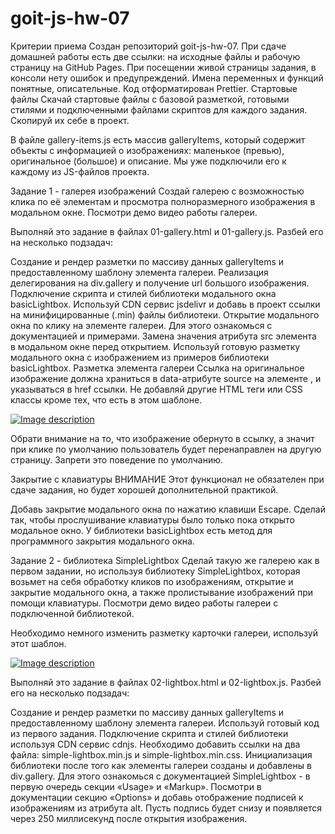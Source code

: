# goit-js-hw-07

Критерии приема
Создан репозиторий goit-js-hw-07.
При сдаче домашней работы есть две ссылки: на исходные файлы и рабочую страницу на GitHub Pages.
При посещении живой страницы задания, в консоли нету ошибок и предупреждений.
Имена переменных и функций понятные, описательные.
Код отформатирован Prettier.
Стартовые файлы
Скачай стартовые файлы с базовой разметкой, готовыми стилями и подключенными файлами скриптов для каждого задания. Скопируй их себе в проект.

В файле gallery-items.js есть массив galleryItems, который содержит объекты с информацией о изображениях: маленькое (превью), оригинальное (большое) и описание. Мы уже подключили его к каждому из JS-файлов проекта.

Задание 1 - галерея изображений
Создай галерею с возможностью клика по её элементам и просмотра полноразмерного изображения в модальном окне. Посмотри демо видео работы галереи.

Выполняй это задание в файлах 01-gallery.html и 01-gallery.js. Разбей его на несколько подзадач:

Создание и рендер разметки по массиву данных galleryItems и предоставленному шаблону элемента галереи.
Реализация делегирования на div.gallery и получение url большого изображения.
Подключение скрипта и стилей библиотеки модального окна basicLightbox. Используй CDN сервис jsdelivr и добавь в проект ссылки на минифицированные (.min) файлы библиотеки.
Открытие модального окна по клику на элементе галереи. Для этого ознакомься с документацией и примерами.
Замена значения атрибута src элемента <img> в модальном окне перед открытием. Используй готовую разметку модального окна с изображением из примеров библиотеки basicLightbox.
Разметка элемента галереи
Ссылка на оригинальное изображение должна храниться в data-атрибуте source на элементе <img>, и указываться в href ссылки. Не добавляй другие HTML теги или CSS классы кроме тех, что есть в этом шаблоне.

<div class="gallery__item">
  <a class="gallery__link" href="large-image.jpg">
    <img
      class="gallery__image"
      src="small-image.jpg"
      data-source="large-image.jpg"
      alt="Image description"
    />
  </a>
</div>

Обрати внимание на то, что изображение обернуто в ссылку, а значит при клике по умолчанию пользователь будет перенаправлен на другую страницу. Запрети это поведение по умолчанию.

Закрытие с клавиатуры
ВНИМАНИЕ
Этот функционал не обязателен при сдаче задания, но будет хорошей дополнительной практикой.

Добавь закрытие модального окна по нажатию клавиши Escape. Сделай так, чтобы прослушивание клавиатуры было только пока открыто модальное окно. У библиотеки basicLightbox есть метод для программного закрытия модального окна.

Задание 2 - библиотека SimpleLightbox
Сделай такую же галерею как в первом задании, но используя библиотеку SimpleLightbox, которая возьмет на себя обработку кликов по изображениям, открытие и закрытие модального окна, а также пролистывание изображений при помощи клавиатуры. Посмотри демо видео работы галереи с подключенной библиотекой.

Необходимо немного изменить разметку карточки галереи, используй этот шаблон.

<a class="gallery__item" href="large-image.jpg">
  <img class="gallery__image" src="small-image.jpg" alt="Image description" />
</a>

Выполняй это задание в файлах 02-lightbox.html и 02-lightbox.js. Разбей его на несколько подзадач:

Создание и рендер разметки по массиву данных galleryItems и предоставленному шаблону элемента галереи. Используй готовый код из первого задания.
Подключение скрипта и стилей библиотеки используя CDN сервис cdnjs. Необходимо добавить ссылки на два файла: simple-lightbox.min.js и simple-lightbox.min.css.
Инициализация библиотеки после того как элементы галереи созданы и добавлены в div.gallery. Для этого ознакомься с документацией SimpleLightbox - в первую очередь секции «Usage» и «Markup».
Посмотри в документации секцию «Options» и добавь отображение подписей к изображениям из атрибута alt. Пусть подпись будет снизу и появляется через 250 миллисекунд после открытия изображения.
